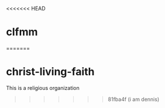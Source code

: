 <<<<<<< HEAD
# clfmm
=======
# christ-living-faith
This is a religious organization
>>>>>>> 81fba4f (i am dennis)
